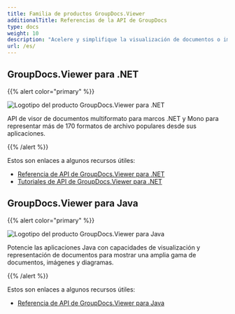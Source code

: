 ```yaml
---
title: Familia de productos GroupDocs.Viewer
additionalTitle: Referencias de la API de GroupDocs
type: docs
weight: 10
description: "Acelere y simplifique la visualización de documentos o imágenes en cualquier aplicación multiplataforma con nuestras API nativas GroupDocs.Viewer para .NET y Java"
url: /es/
---
```


## GroupDocs.Viewer para .NET

{{% alert color="primary" %}} 

![Logotipo del producto GroupDocs.Viewer para .NET](../gdocs_net.png)

API de visor de documentos multiformato para marcos .NET y Mono para representar más de 170 formatos de archivo populares desde sus aplicaciones.

{{% /alert %}} 

Estos son enlaces a algunos recursos útiles:

- [Referencia de API de GroupDocs.Viewer para .NET](/viewer/es/net/)
- [Tutoriales de API de GroupDocs.Viewer para .NET](https://tutorials.groupdocs.com/viewer/es/net/)


## GroupDocs.Viewer para Java

{{% alert color="primary" %}}

![Logotipo del producto GroupDocs.Viewer para Java](../gdocs_java.png)

Potencie las aplicaciones Java con capacidades de visualización y representación de documentos para mostrar una amplia gama de documentos, imágenes y diagramas.

{{% /alert %}}

Estos son enlaces a algunos recursos útiles:

- [Referencia de API de GroupDocs.Viewer para Java](/viewer/java/)
